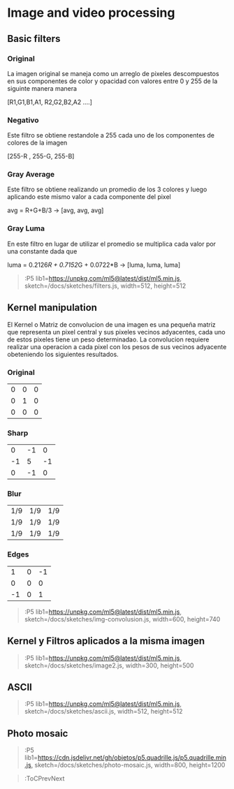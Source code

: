 # Image and video processing

## Basic filters

### Original
La imagen original se maneja como un arreglo de pixeles descompuestos en sus componentes de color y opacidad con valores entre 0 y 255 de la siguinte manera manera 

[R1,G1,B1,A1,  R2,G2,B2,A2  ....]

### Negativo
Este filtro se obtiene restandole a 255 cada uno de los componentes de colores de la imagen  

[255-R , 255-G, 255-B]

### Gray Average
Este filtro se obtiene realizando un promedio de los 3 colores y luego aplicando este mismo valor a cada componente del pixel 

avg = R+G+B/3  ->  [avg, avg, avg]  

### Gray Luma
En este filtro en lugar de utilizar el promedio se multiplica cada valor por una constante dada que 

luma = 0.2126*R + 0.7152*G + 0.0722*B -> [luma, luma, luma]

> :P5 lib1=https://unpkg.com/ml5@latest/dist/ml5.min.js, sketch=/docs/sketches/filters.js, width=512, height=512


## Kernel manipulation
El Kernel o Matriz de convolucion de una imagen es una pequeña matriz que representa un pixel central y sus pixeles vecinos adyacentes, cada uno de estos pixeles tiene un peso determinadao.
La convolucion requiere realizar una operacion a cada pixel con los pesos de sus vecinos adyacente obeteniendo los siguientes resultados.

### Original
|     |     |     |
|-----|-----|-----|
|  0  |  0  |  0  |
|  0  |  1  |  0  |
|  0  |  0  |  0  |

### Sharp
|     |     |     |
|-----|-----|-----|
|  0  |  -1  |  0  |
|  -1  |  5  | -1  |
|  0  |  -1  |  0  |

### Blur
|     |     |     |
|-----|-----|-----|
|  1/9  |  1/9  |  1/9  |
|  1/9  |  1/9  |  1/9  |
|  1/9  |  1/9  |  1/9  |

### Edges
|     |     |     |
|-----|-----|-----|
|  1  |  0  |  -1 |
|  0  |  0  | 0  |
|  -1  |  0  |  1  |


> :P5 lib1=https://unpkg.com/ml5@latest/dist/ml5.min.js, sketch=/docs/sketches/img-convolusion.js, width=600, height=740


## Kernel y Filtros aplicados a la misma imagen

> :P5 lib1=https://unpkg.com/ml5@latest/dist/ml5.min.js, sketch=/docs/sketches/image2.js, width=300, height=500

## ASCII
> :P5 lib1=https://unpkg.com/ml5@latest/dist/ml5.min.js, sketch=/docs/sketches/ascii.js, width=512, height=512

## Photo mosaic
> :P5 lib1=https://cdn.jsdelivr.net/gh/objetos/p5.quadrille.js/p5.quadrille.min.js, sketch=/docs/sketches/photo-mosaic.js, width=800, height=1200

> :ToCPrevNext